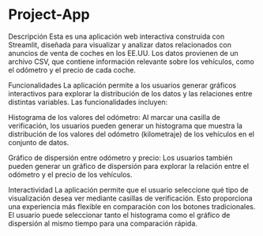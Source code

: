 # Project-App
Descripción
Esta es una aplicación web interactiva construida con Streamlit, diseñada para visualizar y analizar datos relacionados con anuncios de venta de coches en los EE.UU. Los datos provienen de un archivo CSV, que contiene información relevante sobre los vehículos, como el odómetro y el precio de cada coche.


Funcionalidades
La aplicación permite a los usuarios generar gráficos interactivos para explorar la distribución de los datos y las relaciones entre distintas variables. Las funcionalidades incluyen:

Histograma de los valores del odómetro: Al marcar una casilla de verificación, los usuarios pueden generar un histograma que muestra la distribución de los valores del odómetro (kilometraje) de los vehículos en el conjunto de datos.

Gráfico de dispersión entre odómetro y precio: Los usuarios también pueden generar un gráfico de dispersión para explorar la relación entre el odómetro y el precio de los vehículos.

Interactividad
La aplicación permite que el usuario seleccione qué tipo de visualización desea ver mediante casillas de verificación. Esto proporciona una experiencia más flexible en comparación con los botones tradicionales. El usuario puede seleccionar tanto el histograma como el gráfico de dispersión al mismo tiempo para una comparación rápida.
